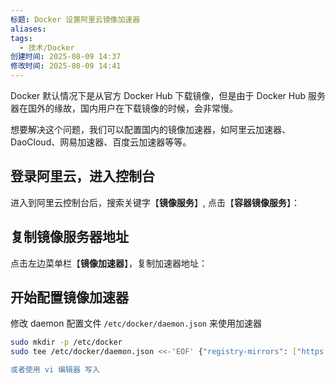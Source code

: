 ```yaml
---
标题: Docker 设置阿里云镜像加速器
aliases: 
tags:
  - 技术/Docker
创建时间: 2025-08-09 14:37
修改时间: 2025-08-09 14:41
---
```




Docker 默认情况下是从官方 Docker Hub 下载镜像，但是由于 Docker Hub 服务器在国外的缘故，国内用户在下载镜像的时候，会非常慢。

想要解决这个问题，我们可以配置国内的镜像加速器，如阿里云加速器、DaoCloud、网易加速器、百度云加速器等等。

## 登录阿里云，进入控制台

进入到阿里云控制台后，搜索关键字【**镜像服务**】, 点击【**容器镜像服务**】：

## 复制镜像服务器地址

点击左边菜单栏【**镜像加速器**】，复制加速器地址：

## 开始配置镜像加速器

修改 daemon 配置文件 `/etc/docker/daemon.json` 来使用加速器
```bash
sudo mkdir -p /etc/docker 
sudo tee /etc/docker/daemon.json <<-'EOF' {"registry-mirrors": ["https://xxx.mirror.aliyuncs.com"] }

或者使用 vi 编辑器 写入

```

